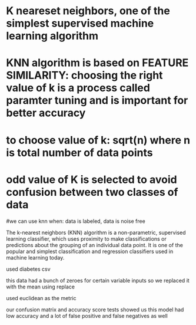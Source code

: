 # K neareset neighbors, one of the simplest supervised machine learning algorithm
# KNN algorithm is based on FEATURE SIMILARITY: choosing the right value of k is a process called paramter tuning and is important for better accuracy
# to choose value of k: sqrt(n) where n is total number of data points
# odd value of K is selected to avoid confusion between two classes of data

#we can use knn when: data is labeled, data is noise free

The k-nearest neighbors (KNN) algorithm is a non-parametric, supervised learning classifier, which uses proximity to make classifications or predictions about the grouping of an individual data point. It is one of the popular and simplest classification and regression classifiers used in machine learning today.

used diabetes csv

this data had a bunch of zeroes for certain variable inputs so we replaced it with the mean using replace

used euclidean as the metric

our confusion matrix and accuracy score tests showed us this model had low accuracy and a lot of false positive and false negatives as well
